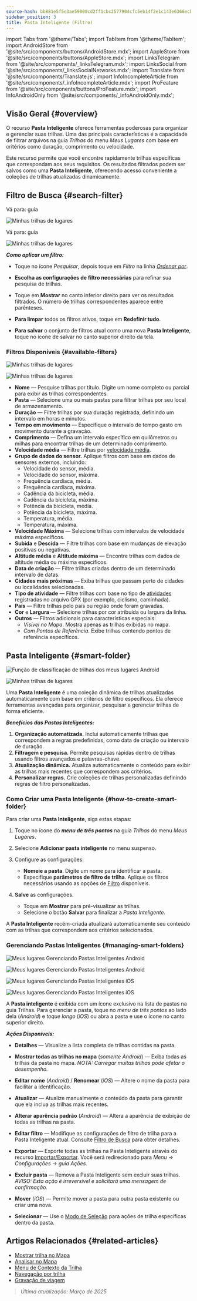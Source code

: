 ```yaml
---
source-hash: bb881e5f5e3ae59000cd2ff1cbc2577904cfc5eb14f2e1c143e6366ecb6952f1
sidebar_position: 3
title: Pasta Inteligente (Filtro)
---
```

import Tabs from '@theme/Tabs';
import TabItem from '@theme/TabItem';
import AndroidStore from '@site/src/components/buttons/AndroidStore.mdx';
import AppleStore from '@site/src/components/buttons/AppleStore.mdx';
import LinksTelegram from '@site/src/components/_linksTelegram.mdx';
import LinksSocial from '@site/src/components/_linksSocialNetworks.mdx';
import Translate from '@site/src/components/Translate.js';
import InfoIncompleteArticle from '@site/src/components/_infoIncompleteArticle.mdx';
import ProFeature from '@site/src/components/buttons/ProFeature.mdx';
import InfoAndroidOnly from '@site/src/components/_infoAndroidOnly.mdx';



## Visão Geral {#overview}

O recurso **Pasta Inteligente** oferece ferramentas poderosas para organizar e gerenciar suas trilhas. Uma das principais características é a capacidade de filtrar arquivos na guia *Trilhas* do menu *Meus Lugares* com base em critérios como duração, comprimento ou velocidade.

Este recurso permite que você encontre rapidamente trilhas específicas que correspondam aos seus requisitos. Os resultados filtrados podem ser salvos como uma **Pasta Inteligente**, oferecendo acesso conveniente a coleções de trilhas atualizadas dinamicamente.


## Filtro de Busca {#search-filter}

<Tabs groupId="operating-systems" queryString="current-os">

<TabItem value="android" label="Android">

Vá para: guia *<Translate android="true" ids="shared_string_menu,shared_string_my_places,shared_string_gpx_files"/>*

![Minhas trilhas de lugares](@site/static/img/personal/tracks/my_places_tracks_filter_2_andr.png)

</TabItem>

<TabItem value="ios" label="iOS">

Vá para: guia *<Translate ios="true" ids="shared_string_menu,shared_string_my_places,shared_string_gpx_tracks"/>*

![Minhas trilhas de lugares](@site/static/img/personal/tracks/my_places_tracks_filter_ios.png)

</TabItem>

</Tabs>

***Como aplicar um filtro:***

- Toque no ícone *Pesquisar*, depois toque em *Filtro* na linha [*Ordenar por*](./manage-tracks.md#sort-by).

- **Escolha as configurações de filtro necessárias** para refinar sua pesquisa de trilhas.

- Toque em **Mostrar** no canto inferior direito para ver os resultados filtrados. O número de trilhas correspondentes aparece entre parênteses.

- **Para limpar** todos os filtros ativos, toque em **Redefinir tudo**.

- **Para salvar** o conjunto de filtros atual como uma nova **Pasta Inteligente**, toque no ícone de salvar no canto superior direito da tela.


### Filtros Disponíveis {#available-filters}

<Tabs groupId="operating-systems" queryString="current-os">

<TabItem value="android" label="Android">

![Minhas trilhas de lugares](@site/static/img/personal/tracks/my_places_tracks_filter_andr.png)

</TabItem>

<TabItem value="ios" label="iOS">

![Minhas trilhas de lugares](@site/static/img/personal/tracks/my_places_tracks_filter_2_ios.png)

</TabItem>

</Tabs>

- **Nome** — Pesquise trilhas por título. Digite um nome completo ou parcial para exibir as trilhas correspondentes.
- **Pasta** — Selecione uma ou mais pastas para filtrar trilhas por seu local de armazenamento.
- **Duração** — Filtre trilhas por sua duração registrada, definindo um intervalo em horas e minutos.
- **Tempo em movimento** — Especifique o intervalo de tempo gasto em movimento durante a gravação.
- **Comprimento** — Defina um intervalo específico em quilômetros ou milhas para encontrar trilhas de um determinado comprimento.
- **Velocidade média** — Filtre trilhas por [velocidade média](../../widgets/info-widgets.md#average-speed).
- **Grupo de dados do sensor.**
    Aplique filtros com base em dados de sensores externos, incluindo:
    - Velocidade do sensor, média.
    - Velocidade do sensor, máxima.
    - Frequência cardíaca, média.
    - Frequência cardíaca, máxima.
    - Cadência da bicicleta, média.
    - Cadência da bicicleta, máxima.
    - Potência da bicicleta, média.
    - Potência da bicicleta, máxima.
    - Temperatura, média.
    - Temperatura, máxima.
- **Velocidade Máxima** — Selecione trilhas com intervalos de velocidade máxima específicos.
- **Subida** e **Descida** — Filtre trilhas com base em mudanças de elevação positivas ou negativas.
- **Altitude média** e **Altitude máxima** — Encontre trilhas com dados de altitude média ou máxima específicos.
- **Data de criação** — Filtre trilhas criadas dentro de um determinado intervalo de datas.
- **Cidades mais próximas** — Exiba trilhas que passam perto de cidades ou localidades selecionadas.
- **Tipo de atividade** — Filtre trilhas com base no tipo de [atividades](../../map/tracks/track-context-menu.md#track-information-activity) registradas no arquivo GPX (por exemplo, ciclismo, caminhada).
- **País** — Filtre trilhas pelo país ou região onde foram gravadas.
- **Cor** e **Largura** — Selecione trilhas por cor atribuída ou largura da linha.
- **Outros** — Filtros adicionais para características especiais:
    - *Visível no Mapa*. Mostra apenas as trilhas exibidas no mapa.
    - *Com Pontos de Referência*. Exibe trilhas contendo pontos de referência específicos.


## Pasta Inteligente {#smart-folder}

<Tabs groupId="operating-systems" queryString="current-os">

<TabItem value="android" label="Android">

![Função de classificação de trilhas dos meus lugares Android](@site/static/img/personal/tracks/my_places_smart_folder_andr.png)

</TabItem>

<TabItem value="ios" label="iOS">

![Minhas trilhas de lugares](@site/static/img/personal/tracks/my_places_smart_folder_ios.png)

</TabItem>

</Tabs>

Uma **Pasta Inteligente** é uma coleção dinâmica de trilhas atualizadas automaticamente com base em critérios de filtro específicos. Ela oferece ferramentas avançadas para organizar, pesquisar e gerenciar trilhas de forma eficiente.

***Benefícios das Pastas Inteligentes:***

1. **Organização automatizada.**
    Inclui automaticamente trilhas que correspondem a regras predefinidas, como data de criação ou intervalo de duração.
2. **Filtragem e pesquisa.**
    Permite pesquisas rápidas dentro de trilhas usando filtros avançados e palavras-chave.
3. **Atualização dinâmica.**
    Atualiza automaticamente o conteúdo para exibir as trilhas mais recentes que correspondem aos critérios.
4. **Personalizar regras.**
    Crie coleções de trilhas personalizadas definindo regras de filtro personalizadas.


### Como Criar uma Pasta Inteligente {#how-to-create-smart-folder}

Para criar uma **Pasta Inteligente**, siga estas etapas:

1. Toque no ícone do ***menu de três pontos*** na guia *Trilhas* do menu *Meus Lugares*.

2. Selecione **Adicionar pasta inteligente** no menu suspenso.

3. Configure as configurações:
   - **Nomeie a pasta**. Digite um nome para identificar a pasta.
   - Especifique **parâmetros de filtro de trilha**. Aplique os filtros necessários usando as opções de [Filtro](#available-filters) disponíveis.

4. **Salve** as configurações.
    - Toque em **Mostrar** para pré-visualizar as trilhas.
    - Selecione o botão **Salvar** para finalizar a *Pasta Inteligente*.

A **Pasta Inteligente** recém-criada atualizará automaticamente seu conteúdo com as trilhas que correspondem aos critérios selecionados.


### Gerenciando Pastas Inteligentes {#managing-smart-folders}

<Tabs groupId="operating-systems" queryString="current-os">

<TabItem value="android" label="Android">

![Meus lugares Gerenciando Pastas Inteligentes Android](@site/static/img/personal/tracks/my_places_smart_folder_2-1_andr.png)

![Meus lugares Gerenciando Pastas Inteligentes Android](@site/static/img/personal/tracks/my_places_smart_folder_3_andr.png)

</TabItem>

<TabItem value="ios" label="iOS">

![Meus lugares Gerenciando Pastas Inteligentes iOS](@site/static/img/personal/tracks/folder_menu_2_ios.png)

![Meus lugares Gerenciando Pastas Inteligentes iOS](@site/static/img/personal/tracks/my_places_smart_folder_2_ios.png)

</TabItem>

</Tabs>

A **Pasta inteligente** é exibida com um ícone exclusivo na lista de pastas na guia Trilhas. Para gerenciar a pasta, toque no *menu de três pontos* ao lado dela (*Android*) e *toque longo* (*iOS*) ou abra a pasta e use o ícone no canto superior direito.

***Ações Disponíveis:***

- **Detalhes** — Visualize a lista completa de trilhas contidas na pasta.

- **Mostrar todas as trilhas no mapa** (*somente Android*) — Exiba todas as trilhas da pasta no mapa.
    *NOTA: Carregar muitas trilhas pode afetar o desempenho.*

- **Editar nome** (*Android*) / **Renomear** (*iOS*) — Altere o nome da pasta para facilitar a identificação.

- **Atualizar** — Atualize manualmente o conteúdo da pasta para garantir que ela inclua as trilhas mais recentes.

- **Alterar aparência padrão** (*Android*) — Altera a aparência de exibição de todas as trilhas na pasta.

- **Editar filtro** — Modifique as configurações de filtro de trilha para a Pasta Inteligente atual. Consulte [Filtro de Busca](#search-filter) para obter detalhes.

- **Exportar** — Exporte todas as trilhas na Pasta Inteligente através do recurso [Importar/Exportar](../../personal/import-export.md). Você será redirecionado para *Menu → Configurações → guia Ações*.

- **Excluir pasta** — Remova a Pasta Inteligente sem excluir suas trilhas.
    *AVISO: Esta ação é irreversível e solicitará uma mensagem de confirmação.*

- **Mover** (*iOS*) — Permite mover a pasta para outra pasta existente ou criar uma nova.

- **Selecionar** — Use o [Modo de Seleção](./manage-tracks.md#selection-mode) para ações de trilha específicas dentro da pasta.


## Artigos Relacionados {#related-articles}

- [Mostrar trilha no Mapa](../../map/tracks/index.md)
- [Analisar no Mapa](../../map/tracks/index.md#analyze-track-on-map)
- [Menu de Contexto da Trilha](../../map/tracks/track-context-menu.md)
- [Navegação por trilha](../../navigation/setup/gpx-navigation.md)
- [Gravação de viagem](../../plugins/trip-recording.md)

> *Última atualização: Março de 2025*